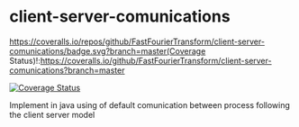 # client-server-comunications

https://coveralls.io/repos/github/FastFourierTransform/client-server-comunications/badge.svg?branch=master(Coverage Status)!:https://coveralls.io/github/FastFourierTransform/client-server-comunications?branch=master

[![Coverage Status](https://coveralls.io/repos/github/FastFourierTransform/client-server-comunications/badge.svg?branch=master)](https://coveralls.io/github/FastFourierTransform/client-server-comunications?branch=master)

Implement in java using of default comunication between process following the client server model
